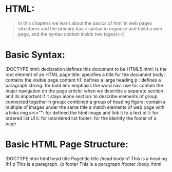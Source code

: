 
# HTML:
> In this chapters we learn about the basics of html in web pages structures and the primary basic syntax to organize and build a web page, and the syntax contain inside two tages(<>)

# Basic Syntax:
!DOCTYPE html: declaration defines this document to be HTML5
html:  is the root element of an HTML page
title:  specifies a title for the document
body:  contains the visible page content
h1:  defines a large heading
p : defines a paragraph
strong: for bold
em: emphasis the word
nav: use for contain the major navigation on the page
article: when we describe a separate section and its important if it stays alone
section: to describe elements of group connected together
h group: combined a group of heading
figure: contain a multiple of images under the same title
a match elements of web page with a links
img src="": for defined the html image and link it to a text
ol li: for ordered list
Ul li: for unordered list
footer: for the identify the footer of a page


# Basic HTML Page Structure:
!DOCTYPE html
html
head
title Pagetitle title
/head
body
h1 This is a heading /h1
p This is a paragraph. /p
footer This is a paragraph /footer
/body
/html

